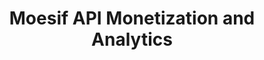 ---
title: 'Moesif API Monetization and Analytics'
name: 'Moesif API Monetization and Analytics'

content_type: plugin

publisher: moesif
description: "Powerful API analytics and usage-based billing to monetize APIs"


products:
    - gateway

works_on:
    - on-prem
    - konnect

# on_prem:
#   - hybrid
#   - db-less
#   - traditional
# konnect_deployments:
#   - hybrid
#   - cloud-gateways
#   - serverless

third_party: true

support_url: mailto:support@moesif.com

source_code_url: https://github.com/Moesif/kong-plugin-moesif

license_url: https://raw.githubusercontent.com/Moesif/kong-plugin-moesif/master/LICENSE

privacy_policy_url: https://www.moesif.com/privacy?utm_medium=docs&utm_campaign=partners&utm_source=kong

terms_of_service_url: https://www.moesif.com/terms?utm_medium=docs&utm_campaign=partners&utm_source=kong


icon: kong-plugin-moesif.png

search_aliases:
  - kong-plugin-moesif
  - Moesif
  - Moesif API Analytics
  - Moesif API Monetization
---